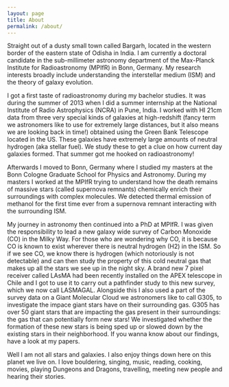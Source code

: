 ```yaml
---
layout: page
title: About
permalink: /about/
---
```

   Straight out of a dusty small town called Bargarh, located in the western border of the eastern state of Odisha in India. I am currently a doctoral candidate in the sub-millimeter astronomy department of the Max-Planck Institute for Radioastronomy (MPIfR) in Bonn, Germany. My research interests broadly include understanding the interstellar medium (ISM) and the theory of galaxy evolution.
   
   I got a first taste of radioastronomy during my bachelor studies. It was during the summer of 2013 when I did a summer internship at the National Institute of Radio Astrophysics (NCRA) in Pune, India. I worked with HI 21cm data from three very special kinds of galaxies at high-redshift (fancy term we astronomers like to use for extremely large distances, but it also means we are looking back in time!) obtained using the Green Bank Telescope located in the US. These galaxies have extremely large amounts of neutral hydrogen (aka stellar fuel). We study these to get a clue on how current day galaxies formed. That summer got me hooked on radioastronomy!
   
   Afterwards I moved to Bonn, Germany where I studied my masters at the Bonn Cologne Graduate School for Physics and Astronomy. During my masters I worked at the MPIfR trying to understand how the death remains of massive stars (called supernova remnants) chemically enrich their surroundings with complex molecules. We detected thermal emission of methanol for the first time ever from a supernova remnant interacting with the surrounding ISM.
   
   My journey in astronomy then continued into a PhD at MPIfR. I was given the responsibility to lead a new galaxy wide survey of Carbon Monoxide (CO) in the Milky Way. For those who are wondering why CO, it is because CO is known to exist wherever there is neutral hydrogen (H2) in the ISM. So if we see CO, we know there is hydrogen (which notoriously is not detectable) and can then study the property of this cold neutral gas that makes up all the stars we see up in the night sky. A brand new 7 pixel receiver called LAsMA had been recently installed on the APEX telescope in Chile and I got to use it to carry out a pathfinder study to this new survey, which we now call LASMAGAL. Alongside this I also used a part of the survey data on a Giant Molecular Cloud we astronomers like to call G305, to investigate the impace giant stars have on their surrounding gas. G305 has over 50 giant stars that are impacting the gas present in their surroundings: the gas that can potentially form new stars! We investigated whether the formation of these new stars is being sped up or slowed down by the existing stars in their neighborhood. If you wanna know about our findings, have a look at my papers.
   
   Well I am not all stars and galaxies. I also enjoy things down here on this planet we live on. I love bouldering, singing, music, reading, cooking, movies, playing Dungeons and Dragons, travelling, meeting new people and hearing their stories.
